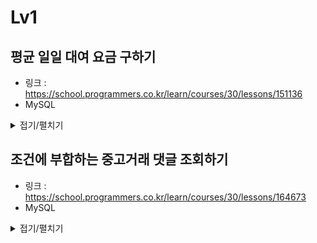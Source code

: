 # Lv1


## 평균 일일 대여 요금 구하기

-   링크 : https://school.programmers.co.kr/learn/courses/30/lessons/151136
-   MySQL

<details>
<summary>접기/펼치기</summary>

```sql
SELECT round(avg(DAILY_FEE),0) as AVERAGE_FEE FROM
CAR_RENTAL_COMPANY_CAR
where CAR_TYPE = "SUV"
group by CAR_TYPE;
```
</details>


## 조건에 부합하는 중고거래 댓글 조회하기

-   링크 : https://school.programmers.co.kr/learn/courses/30/lessons/164673
-   MySQL

<details>
<summary>접기/펼치기</summary>

```sql
SELECT
ugb.TITLE, ugb.BOARD_ID, ugr.REPLY_ID, ugr.WRITER_ID, ugr.CONTENTS,
DATE_FORMAT(ugr.CREATED_DATE, "%Y-%m-%d") as CREATED_DATE
from USED_GOODS_BOARD as ugb
inner join USED_GOODS_REPLY as ugr
on ugb.BOARD_ID = ugr.BOARD_ID
where ugb.CREATED_DATE >= "2022-10-01" and ugb.CREATED_DATE < "2022-11-01"
order by ugr.CREATED_DATE, ugb.TITLE;
```
</details>